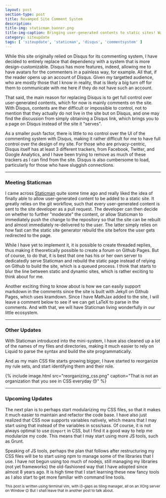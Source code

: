 ```yaml
---
layout: post
section-type: post
title: Revamped Site Comment System
description: 
title-img: staticman_banner.png
title-img-caption: Bringing user-generated contents to static sites! Wait! Does that mean that the site is now dynamic!?
category: siteupdate
tags: [ 'siteupdate', 'staticman', 'disqus', 'commentsystem' ]
---
```


While this site originally relied on Disqus for its commenting system, I have decided to entirely replace that dependency with a system that is more design-customizable. Disqus has more features, indeed, allowing me to have avatars for the commenters in a painless way, for example. All that, if the reader opens up an account of Disqus. Given my targetted audience, who are mostly those that I know in reality, that is likely a big turn off for them to communicate with me here if they do not have such an account.

That said, the main reason for replacing Disqus is to get full control over user-generated contents, which for now is mainly comments on the site. With Disqus, contents are ther difficult or impossible to control, not to mention that they actually do not live in the site but on Disqus, and one may find the discussion from simply obtaining a Disqus link, which brings you to a page on Disqus instead of the site it "serves".

As a smaller push factor, there is little to no control over the UI of the commenting system with Disqus, making it rather difficult for me to have full control over the design of my site. For those who are privacy-centric, Disqus itself has at least 3 different trackers, from Facebook, Twitter, and Google Analytics, and I have been trying to remove as much of these trackers as I can find from the site. Disqus is also cumbersome to load, particularly for those who have sluggish connections.

---

### Meeting Staticman

I came across [Staticman](https://staticman.net/) quite some time ago and really liked the idea of finally able to allow user-generated content to be added to a static site. It greatly relies on the git workflow, such that every user-generated content is sent to the site developer as a pull request. The developer can then decide on whether to further "moderate" the content, or allow Staticman to immediately push the change to the repository so that the site can be rebuilt and almost immediately re-delivered to the user. The latter simply relies on how fast can the static site generator rebuild the site before the user gets redirected to the page.

While I have yet to implement it, it is possible to create threaded replies, thus making it theoretically possible to create a forum on Github Pages. But of course, to do that, it is best that one has his or her own server to dedicatedly serve Staticman and rebuild the static page instead of relying on Github to build the site, which is a queued process. I think that starts to blur the line between static and dynamic sites, which is rather exciting to think about for me.

Another exciting thing to know about is how we can easily support markdown in the comments since the site is built with Jekyll on Github Pages, which uses kramdown. Since I have MathJax added to the site, I will leave a comment below to see if we can get LaTeX to parse in the comments. And with that, we will have Staticman living wonderfully in our little ecosystem.

---

### Other Updates

With Staticman introduced into the mini-system, I have also cleaned up a lot of the names of my files and directories, making it much easier to rely on Liquid to parse the syntax and build the site programmatically.

And as my main CSS file starts growing bigger, I have started to reorganize my rule sets, and start identifying them and their role.

{% include image.html src="reorganizing_css.png" caption="That is not an organization that you see in CSS everyday :sweat:" %}

---

### Upcoming Updates

The next plan is to perhaps start modularizing my CSS files, so that it makes it much easier to maintain and refactor the code base. I have also just realized that CSS now supports variables natively, which means that I may start using that instead of the variables in scss/sass. Of course, it is not always optimal to use `@import` in CSS, but I find it a good way to help me modularize my code. This means that I may start using more JS tools, such as Grunt.

Speaking of JS tools, perhaps the plan that follows after restructuring my CSS files will be to start using npm to manage some of the libraries that I use. I have not begun using too much of nodejs, still managing my libraries (not yet frameworks) the old-fashioned way that I have adopted since almost 8 years ago. It is high time that I start learning these new fancy tools as I also start to get more familiar with command line tools.

<small>This post is written using terminal vim, with i3-gaps as tiling manager, all on an XOrg server on Window :wink: But I shall leave that in another post to talk about.</small>
